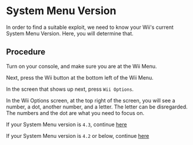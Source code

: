 # System Menu Version
In order to find a suitable exploit, we need to know your Wii's current System Menu Version. Here, you will determine that.

## Procedure
Turn on your console, and make sure you are at the Wii Menu.

Next, press the Wii button at the bottom left of the Wii Menu.

In the screen that shows up next, press ``Wii Options``.

In the Wii Options screen, at the top right of the screen, you will see a number, a dot, another number, and a letter. The letter can be disregarded. The numbers and the dot are what you need to focus on.

If your System Menu version is ``4.3``, continue [here](/sdcardselection)

If your System Menu version is ``4.2`` or below, continue [here](/wiiupdate)